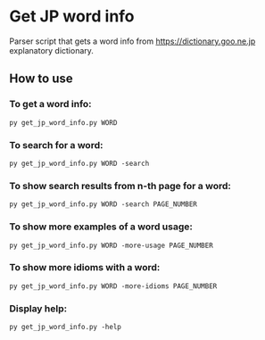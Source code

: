 # Get JP word info
Parser script that gets a word info from https://dictionary.goo.ne.jp explanatory dictionary.

## How to use ###
### To get a word info:
`
py get_jp_word_info.py WORD
`
### To search for a word:
`
py get_jp_word_info.py WORD -search
`
### To show search results from n-th page for a word:
`
py get_jp_word_info.py WORD -search PAGE_NUMBER
`
### To show more examples of a word usage:
`
py get_jp_word_info.py WORD -more-usage PAGE_NUMBER
`
### To show more idioms with a word:
`
py get_jp_word_info.py WORD -more-idioms PAGE_NUMBER
`
### Display help:
`
py get_jp_word_info.py -help
`
